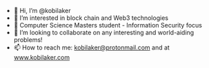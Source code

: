 - 👋 Hi, I’m @kobilaker
- 👀 I’m interested in block chain and Web3 technologies
- 🌱 Computer Science Masters student - Information Security focus
- 💞️ I’m looking to collaborate on any interesting and world-aiding problems!
- 📫 How to reach me: kobilaker@protonmail.com and at www.kobilaker.com
